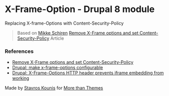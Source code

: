 # X-Frame-Option - Drupal 8 module 
Replacing X-frame-Options with Content-Security-Policy

> Based on [Mikke Schiren](https://wunderkraut.se/medarbetare/mikke-schiren) [Remove X-Frame options and set Content-Security-Policy](https://wunderkraut.se/blogg/remove-xframe-options-and-set-contentsecuritypolicy) Article 

### References
* [Remove X-Frame options and set Content-Security-Policy](https://wunderkraut.se/blogg/remove-xframe-options-and-set-contentsecuritypolicy)
* [Drupal: make x-frame-options configurable](https://www.drupal.org/node/2652616#comment-11433225)
* [Drupal: X-Frame-Options HTTP header prevents iframe embedding from working](https://www.drupal.org/node/1006980)  

Made by [Stavros Kounis](http://skounis.github.io/) for [More than Themes](http://www.morethanthemes.com/)
